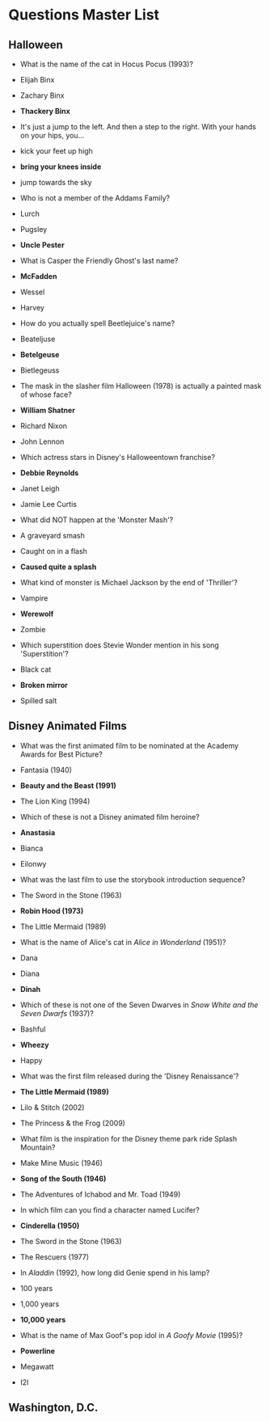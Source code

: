 # Questions Master List

## Halloween

* What is the name of the cat in Hocus Pocus (1993)?
 * Elijah Binx
 * Zachary Binx
 * **Thackery Binx**

* It's just a jump to the left. And then a step to the right. With your hands on your hips, you...
 * kick your feet up high
 * **bring your knees inside**
 * jump towards the sky

* Who is not a member of the Addams Family?
 * Lurch
 * Pugsley
 * **Uncle Pester**

* What is Casper the Friendly Ghost's last name?
 * **McFadden**
 * Wessel
 * Harvey

* How do you actually spell Beetlejuice's name?
 * Beateljuse
 * **Betelgeuse**
 * Bietlegeuss

* The mask in the slasher film Halloween (1978) is actually a painted mask of whose face?
 * **William Shatner**
 * Richard Nixon
 * John Lennon

* Which actress stars in Disney's Halloweentown franchise?
 * **Debbie Reynolds**
 * Janet Leigh
 * Jamie Lee Curtis

* What did NOT happen at the 'Monster Mash'?
 * A graveyard smash
 * Caught on in a flash
 * **Caused quite a splash**

* What kind of monster is Michael Jackson by the end of 'Thriller'?
 * Vampire
 * **Werewolf**
 * Zombie

* Which superstition does Stevie Wonder mention in his song 'Superstition'?
 * Black cat
 * **Broken mirror**
 * Spilled salt

## Disney Animated Films

* What was the first animated film to be nominated at the Academy Awards for Best Picture?
 * Fantasia (1940)
 * **Beauty and the Beast (1991)**
 * The Lion King (1994)

* Which of these is not a Disney animated film heroine?
 * **Anastasia**
 * Bianca
 * Eilonwy

* What was the last film to use the storybook introduction sequence?
 * The Sword in the Stone (1963)
 * **Robin Hood (1973)**
 * The Little Mermaid (1989)

* What is the name of Alice's cat in _Alice in Wonderland_ (1951)?
 * Dana
 * Diana
 * **Dinah**

* Which of these is not one of the Seven Dwarves in _Snow White and the Seven Dwarfs_ (1937)?
 * Bashful
 * **Wheezy**
 * Happy

* What was the first film released during the 'Disney Renaissance'?
 * **The Little Mermaid (1989)**
 * Lilo & Stitch (2002)
 * The Princess & the Frog (2009)

* What film is the inspiration for the Disney theme park ride Splash Mountain?
 * Make Mine Music (1946)
 * **Song of the South (1946)**
 * The Adventures of Ichabod and Mr. Toad (1949)

* In which film can you find a character named Lucifer?
 * **Cinderella (1950)**
 * The Sword in the Stone (1963)
 * The Rescuers (1977)

* In _Aladdin_ (1992), how long did Genie spend in his lamp?
 * 100 years
 * 1,000 years
 * **10,000 years**

* What is the name of Max Goof's pop idol in _A Goofy Movie_ (1995)?
 * **Powerline**
 * Megawatt
 * I2I

## Washington, D.C.
